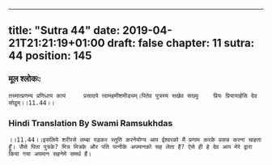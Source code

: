 
---
title: "Sutra 44"
date: 2019-04-21T21:21:19+01:00
draft: false
chapter: 11
sutra: 44
position: 145
---
### मूल श्लोकः:
```
तस्मात्प्रणम्य प्रणिधाय कायं     प्रसादये त्वामहमीशमीड्यम्।पितेव पुत्रस्य सखेव सख्युः    प्रियः प्रियायार्हसि देव सोढुम्।।11.44।।

```

### Hindi Translation By Swami Ramsukhdas
```
।।11.44।।इसलिये शरीरसे लम्बा पड़कर स्तुति करनेयोग्य आप ईश्वरको मैं प्रणाम करके प्रसन्न करना चाहता हूँ। जैसे पिता पुत्रके? मित्र मित्रके और पति पत्नीके अपमानको सह लेता है? ऐसे ही हे देव आप मेरे द्वारा किया गया अपमान सहनेमें समर्थ हैं।

```

